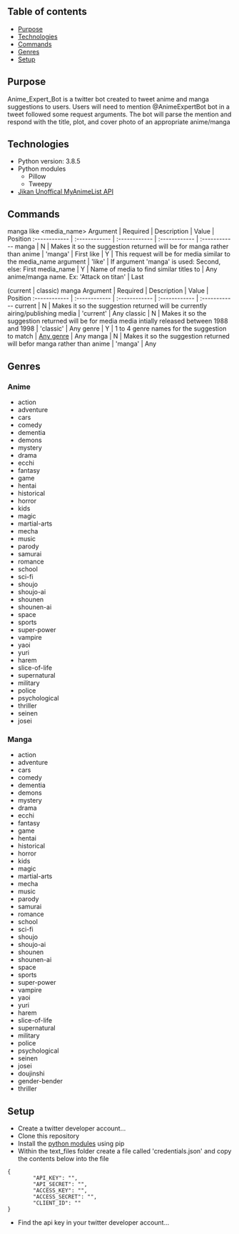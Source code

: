 ## Table of contents
* [Purpose](#Purpose)
* [Technologies](#Technologies)
* [Commands](#Commands)
* [Genres](#Genres)
* [Setup](#Setup)
## Purpose
Anime_Expert_Bot is a twitter bot created to tweet anime and manga suggestions to users. Users will need to mention @AnimeExpertBot bot in a tweet followed some request arguments. The bot will parse the mention and respond with the title, plot, and cover photo of an appropriate anime/manga

## Technologies
* Python version: 3.8.5
* Python modules
    * Pillow
    * Tweepy
* [Jikan Unoffical MyAnimeList API](https://jikan.docs.apiary.io/#)

## Commands

manga like <media_name>
Argument | Required | Description | Value | Position
:------------ | :------------ | :------------ | :------------ | :------------
manga | N | Makes it so the suggestion returned will be for manga rather than anime | 'manga' | First
like | Y | This request will be for media similar to the media_name argument | 'like' | If argument 'manga' is used: Second, else: First
media_name | Y | Name of media to find similar titles to | Any anime/manga name. Ex: 'Attack on titan' | Last

(current | classic) <genre> manga
Argument | Required | Description | Value | Position
:------------ | :------------ | :------------ | :------------ | :------------
current | N | Makes it so the suggestion returned will be currently airing/publishing media | 'current' | Any
classic | N | Makes it so the suggestion returned will be for media media intially released between 1988 and 1998 | 'classic' | Any
genre | Y | 1 to 4 genre names for the suggestion to match | [Any genre](#Genres) | Any
manga | N | Makes it so the suggestion returned will befor manga rather than anime | 'manga' | Any

## Genres
### Anime
* action
* adventure
* cars
* comedy
* dementia
* demons	
* mystery
* drama
* ecchi	
* fantasy	
* game	
* hentai	
* historical
* horror	
* kids	
* magic	
* martial-arts
* mecha	
* music	
* parody	
* samurai	
* romance	
* school	
* sci-fi	 
* shoujo	
* shoujo-ai
* shounen	
* shounen-ai
* space
* sports	
* super-power
* vampire	
* yaoi	
* yuri	
* harem	
* slice-of-life
* supernatural
* military
* police		
* psychological
* thriller
* seinen	
* josei

### Manga
* action
* adventure
* cars
* comedy
* dementia
* demons	
* mystery
* drama
* ecchi	
* fantasy	
* game	
* hentai	
* historical
* horror	
* kids	
* magic	
* martial-arts
* mecha	
* music	
* parody	
* samurai	
* romance	
* school	
* sci-fi	 
* shoujo	
* shoujo-ai
* shounen	
* shounen-ai
* space
* sports	
* super-power
* vampire	
* yaoi	
* yuri	
* harem	
* slice-of-life
* supernatural
* military
* police		
* psychological
* seinen
* josei	
* doujinshi
* gender-bender
* thriller

## Setup
* Create a twitter developer account...
* Clone this repository
* Install the [python modules](#Technologies) using pip
* Within the text_files folder create a file called 'credentials.json' and copy the contents below into the file
```
{
        "API_KEY": "",
        "API_SECRET": "",
        "ACCESS_KEY": "",
        "ACCESS_SECRET": "",
        "CLIENT_ID": ""
}
```
* Find the api key in your twitter developer account...
